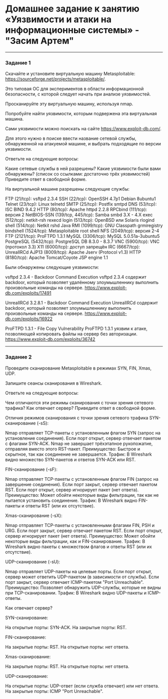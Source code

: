 # Домашнее задание к занятию  «Уязвимости и атаки на информационные системы» - "Засим Артем"


---

### Задание 1

Скачайте и установите виртуальную машину Metasploitable: https://sourceforge.net/projects/metasploitable/.

Это типовая ОС для экспериментов в области информационной безопасности, с которой следует начать при анализе уязвимостей.

Просканируйте эту виртуальную машину, используя nmap.

Попробуйте найти уязвимости, которым подвержена эта виртуальная машина.

Сами уязвимости можно поискать на сайте https://www.exploit-db.com/.

Для этого нужно в поиске ввести название сетевой службы, обнаруженной на атакуемой машине, и выбрать подходящие по версии уязвимости.

Ответьте на следующие вопросы:

Какие сетевые службы в ней разрешены?
Какие уязвимости были вами обнаружены? (список со ссылками: достаточно трёх уязвимостей)
Приведите ответ в свободной форме.



На виртуальной машине разрешены следующие службы:

FTP (21/tcp): vsftpd 2.3.4
SSH (22/tcp): OpenSSH 4.7p1 Debian 8ubuntu1
Telnet (23/tcp): Linux telnetd
SMTP (25/tcp): Postfix smtpd
DNS (53/tcp): ISC BIND 9.4.2
HTTP (80/tcp): Apache httpd 2.2.8
RPCbind (111/tcp): версия 2
NetBIOS-SSN (139/tcp, 445/tcp): Samba smbd 3.X - 4.X
exec (512/tcp): netkit-rsh rexecd
login (513/tcp): OpenBSD или Solaris rlogind
shell (514/tcp): Netkit rshd
Java RMI (1099/tcp): GNU Classpath grmiregistry
bindshell (1524/tcp): Metasploitable root shell
NFS (2049/tcp): версия 2-4
FTP (2121/tcp): ProFTPD 1.3.1
MySQL (3306/tcp): MySQL 5.0.51a-3ubuntu5
PostgreSQL (5432/tcp): PostgreSQL DB 8.3.0 - 8.3.7
VNC (5900/tcp): VNC (протокол 3.3)
X11 (6000/tcp): доступ запрещён
IRC (6667/tcp): UnrealIRCd
AJP13 (8009/tcp): Apache Jserv (Protocol v1.3)
HTTP (8180/tcp): Apache Tomcat/Coyote JSP engine 1.1


Были обнаружены следующие уязвимости:

vsftpd 2.3.4 - Backdoor Command Execution
vsftpd 2.3.4 содержит backdoor, который позволяет удалённому злоумышленнику выполнить произвольные команды на сервере.
https://www.exploit-db.com/exploits/17491

UnrealIRCd 3.2.8.1 - Backdoor Command Execution
UnrealIRCd содержит backdoor, который позволяет злоумышленнику выполнить произвольные команды на сервере.
https://www.exploit-db.com/exploits/16922

ProFTPD 1.3.1 - File Copy Vulnerability
ProFTPD 1.3.1 уязвим к атаке, позволяющей копировать файлы на сервер без авторизации.
https://www.exploit-db.com/exploits/36742


---

### Задание 2

Проведите сканирование Metasploitable в режимах SYN, FIN, Xmas, UDP.

Запишите сеансы сканирования в Wireshark.

Ответьте на следующие вопросы:

Чем отличаются эти режимы сканирования с точки зрения сетевого трафика?
Как отвечает сервер?
Приведите ответ в свободной форме.


Отличия режимов сканирования с точки зрения сетевого трафика
SYN-сканирование (-sS):

Nmap отправляет TCP-пакеты с установленным флагом SYN (запрос на установление соединения).
Если порт открыт, сервер отвечает пакетом с флагами SYN-ACK.
Nmap не завершает трёхэтапное рукопожатие, отправляя вместо этого RST-пакет.
Преимущество: Быстрое и скрытное, так как соединение не завершается.
Трафик: В Wireshark видно множество SYN-пакетов и ответов SYN-ACK или RST.

FIN-сканирование (-sF):

Nmap отправляет TCP-пакеты с установленным флагом FIN (запрос на завершение соединения).
Если порт закрыт, сервер отвечает пакетом RST.
Если порт открыт, сервер игнорирует пакет (нет ответа).
Преимущество: Может обойти некоторые виды фильтрации, так как не пытается установить соединение.
Трафик: В Wireshark видно FIN-пакеты и ответы RST (или их отсутствие).

Xmas-сканирование (-sX):

Nmap отправляет TCP-пакеты с установленными флагами FIN, PSH и URG.
Если порт закрыт, сервер отвечает пакетом RST.
Если порт открыт, сервер игнорирует пакет (нет ответа).
Преимущество: Может обойти некоторые виды фильтрации, как и FIN-сканирование.
Трафик: В Wireshark видно пакеты с множеством флагов и ответы RST (или их отсутствие).

UDP-сканирование (-sU):

Nmap отправляет UDP-пакеты на целевые порты.
Если порт открыт, сервер может ответить UDP-пакетом (в зависимости от службы).
Если порт закрыт, сервер отвечает ICMP-пакетом "Port Unreachable".
Преимущество: Позволяет обнаружить UDP-службы, которые не видны при TCP-сканировании.
Трафик: В Wireshark видно UDP-пакеты и ICMP-ответы.

Как отвечает сервер?

SYN-сканирование:

На открытые порты: SYN-ACK.
На закрытые порты: RST.

FIN-сканирование:

На закрытые порты: RST.
На открытые порты: нет ответа.

Xmas-сканирование:

На закрытые порты: RST.
На открытые порты: нет ответа.

UDP-сканирование:

На открытые порты: UDP-ответ (если служба отвечает) или нет ответа.
На закрытые порты: ICMP "Port Unreachable".


